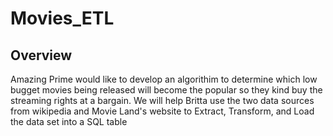 # Movies_ETL
## Overview
Amazing Prime would like to develop an algorithim to determine which low bugget movies being released will become the popular so they kind buy the streaming rights at a bargain. We will help Britta use the two data sources from wikipedia and Movie Land's website to Extract, Transform, and Load the data set into a SQL table

